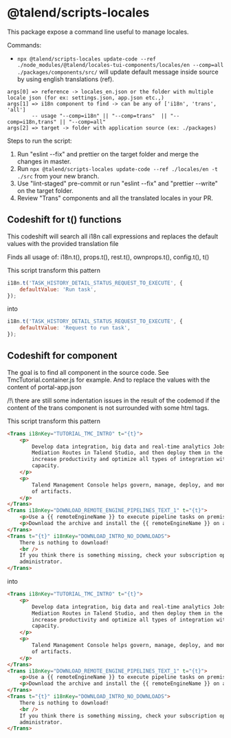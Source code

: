 # @talend/scripts-locales

This package expose a command line useful to manage locales.

Commands:

- `npx @talend/scripts-locales update-code --ref ./node_modules/@talend/locales-tui-components/locales/en --comp=all ./packages/components/src/` will update default message inside source by using english translations (ref).

```
args[0] => reference -> locales_en.json or the folder with multiple locale json (for ex: settings.json, app.json etc.,)
args[1] => i18n component to find -> can be any of ['i18n', 'trans', 'all']
        -- usage "--comp=i18n" || "--comp=trans"  || "--comp=i18n,trans" || "--comp=all"
args[2] => target -> folder with application source (ex: ./packages)
```

Steps to run the script:

1. Run "eslint --fix" and prettier on the target folder and merge the changes in master.
2. Run `npx @talend/scripts-locales update-code --ref ./locales/en -t ./src` from your new branch.
3. Use "lint-staged" pre-commit or run "eslint --fix" and "prettier --write" on the target folder.
4. Review "Trans" components and all the translated locales in your PR.

## Codeshift for t() functions

This codeshift will search all i18n call expressions and replaces the default values with the provided translation file

Finds all usage of: i18n.t(), props.t(), rest.t(), ownprops.t(), config.t(), t()

This script transform this pattern

```javascript
i18n.t('TASK_HISTORY_DETAIL_STATUS_REQUEST_TO_EXECUTE', {
	defaultValue: 'Run task',
});
```

into

```javascript
i18n.t('TASK_HISTORY_DETAIL_STATUS_REQUEST_TO_EXECUTE', {
	defaultValue: 'Request to run task',
});
```

## Codeshift for <Trans> component

The goal is to find all <Trans> component in the source code. See TmcTutorial.container.js for example.
And to replace the values with the content of portal-app.json

/!\ there are still some indentation issues in the result of the codemod if the content of the trans component is not surrounded with some html tags.

This script transform this pattern

```html
<Trans i18nKey="TUTORIAL_TMC_INTRO" t="{t}">
	<p>
		Develop data integration, big data and real-time analytics Jobs, REST and SOAP Services, and
		Mediation Routes in Talend Studio, and then deploy them in the cloud. Talend Cloud helps
		increase productivity and optimize all types of integration with instant, elastic, and secure
		capacity.
	</p>
	<p>
		Talend Management Console helps govern, manage, deploy, and monitor the execution of all types
		of artifacts.
	</p>
</Trans>
<Trans i18nKey="DOWNLOAD_REMOTE_ENGINE_PIPELINES_TEXT_1" t="{t}">
	<p>Use a {{ remoteEngineName }} to execute pipeline tasks on premises.</p>
	<p>Download the archive and install the {{ remoteEngineName }} on any platform you need:</p>
</Trans>
<Trans t="{t}" i18nKey="DOWNLOAD_INTRO_NO_DOWNLOADS">
	There is nothing to download!
	<br />
	If you think there is something missing, check your subscription options or contact your
	administrator.
</Trans>
```

into

```html
<Trans i18nKey="TUTORIAL_TMC_INTRO" t="{t}">
	<p>
		Develop data integration, big data and real-time analytics Jobs, REST and SOAP services, and
		Mediation Routes in Talend Studio, and then deploy them in the cloud. Talend Cloud helps
		increase productivity and optimize all types of integration with instant, elastic, and secure
		capacity.
	</p>
	<p>
		Talend Management Console helps govern, manage, deploy, and monitor the execution of all types
		of artifacts.
	</p>
</Trans>
<Trans i18nKey="DOWNLOAD_REMOTE_ENGINE_PIPELINES_TEXT_1" t="{t}">
	<p>Use a {{ remoteEngineName }} to execute pipeline tasks on premises.</p>
	<p>Download the archive and install the {{ remoteEngineName }} on any platform you need:</p>
</Trans>
<Trans t="{t}" i18nKey="DOWNLOAD_INTRO_NO_DOWNLOADS">
	There is nothing to download!
	<br />
	If you think there is something missing, check your subscription options or contact your
	administrator.
</Trans>
```
